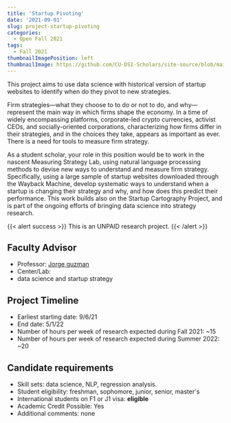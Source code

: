 ```yaml
---
title: 'Startup Pivoting'
date: '2021-09-01'
slug: project-startup-pivoting
categories:
  - Open Fall 2021
tags:
  - Fall 2021
thumbnailImagePosition: left
thumbnailImage: https://github.com/CU-DSI-Scholars/site-source/blob/main/static/img/compass.png?raw=true
---
```

This project aims to use data science with historical version of startup websites to identify when do they pivot to new strategies.

Firm strategies—what they choose to to do or not to do, and why—represent the main way in which firms shape the economy. In a time of widely encompassing platforms, corporate-led crypto currencies, activist CEOs, and socially-oriented corporations, characterizing how firms differ in their strategies, and in the choices they take, appears as important as ever. There is a need for tools to measure firm strategy. 

As a student scholar, your role in this position would be to work in the nascent Measuring Strategy Lab, using natural language processing methods to devise new ways to understand and measure firm strategy.  Specifically, using a large sample of startup websites downloaded through the Wayback Machine, develop systematic ways to understand when a startup is changing their strategy and why, and how does this predict their performance.  This work builds also on the Startup Cartography Project, and is part of the ongoing efforts of bringing data science into strategy research.

<!--more-->

{{< alert success >}}
This is an UNPAID research project.
{{< /alert >}}

## Faculty Advisor
+ Professor: [Jorge guzman](www.jorgeguzman.co)
+ Center/Lab: 
+ data science and startup strategy

## Project Timeline
+ Earliest starting date: 9/6/21
+ End date: 5/1/22
+ Number of hours per week of research expected during Fall 2021: ~15
+ Number of hours per week of research expected during Summer 2022: ~20

## Candidate requirements
+ Skill sets: data science, NLP, regression analysis.
+ Student eligibility: freshman, sophomore, junior, senior, master's
+ International students on F1 or J1 visa: **eligible**
+ Academic Credit Possible: Yes
+ Additional comments: none

